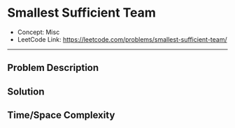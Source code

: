 # Smallest Sufficient Team

- Concept: Misc
- LeetCode Link: https://leetcode.com/problems/smallest-sufficient-team/

---

## Problem Description

## Solution

## Time/Space Complexity


